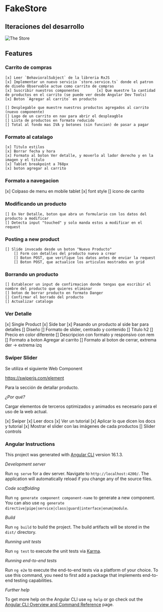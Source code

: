 # FakeStore

## Iteraciones del desarrollo
![The Store]('./../src/assets/screenshots/The__Store_sept18.png')

## Features

### Carrito de compras
    [x] Leer `BehavioralSubject` de la libreria RxJS
    [x] Implementar un nuevo servicio `store.service.ts` donde el patron de diseño Observable actue como carrito de compras
    [x] Suscribir nuestros componentes        [x] Que muestre la cantidad de productos en el carrito (se puede ver desde Angular Dev Tools)
    [x] Boton `Agregar al carrito` en producto

    [] Desplegable que muestre nuestros productos agregados al carrito (nuevo componente)
    [] Logo de un carrito en nav para abrir el despleagble
    [] Lista de productos en formato reducido
    [] Total al fondo mas IVA y botones (sin funcion) de pasar a pagar

### Formato al catalago
    [x] Titulo estilos
    [x] Borrar fecha y hora
    [x] Formato al boton Ver detalle, y moverlo al lador derecho y en la imagen y el titulo
    [x] Tablet breakpoint a 768px
    [x] boton agregar al carrito

### Formato a navegacion
 [x] Colpaso de menu en mobile tablet
 [x] font style
 [] icono de carrito

### Modificando un producto
    [] En Ver Detalle, boton que abra un formulario con los datos del producto a modificar
    [] Detecta input "touched" y solo manda estos a modificar en el request

### Posting a new product
    [] Slide invocado desde un boton "Nuevo Producto"
        [] Form con detalles del producto nuevo a crear
        [] Boton POST, que verifique los datos antes de enviar la request
        [] Boton POST, que actualice los articulos mostrados en grid

### Borrando un producto
    [] Establecer un input de confirmacion donde tengas que escribir el nombre del producto que quieres eliminar
    [] boton de borrar producto en formato Danger
    [] Confirmar el borrado del producto
    [] Actualizar catalogo

### Ver Detalle
[x] Single Product
    [x] Side bar
    [x] Pasando un producto al side bar para detalles
    [] Diseño
        [] Formato de slider, centrado y contenido
        [] Titulo h2
        [] Precio en color diferente
        [] Descripcion con formato y responsivo con rem
        [] Formato a boton Agregar al carrito
        []  Formato al boton de cerrar, extrema der -> extrema izq  

### Swiper Slider

Se utiliza el siguiente Web Component

https://swiperjs.com/element

Para la sección de detallar producto.

*¿Por qué?*

Cargar elementos de terceros optimizados y animados es necesario para el uso de la web actual.

[x] Swiper
    [x] Leer docs
    [x] Ver un tutorial
    [x] Aplicar lo que dicen los docs y tutorial
    [x] Mostrar el slider con las imágenes de cada productos
    [] Slider controls

### Angular Instructions

This project was generated with [Angular CLI](https://github.com/angular/angular-cli) version 16.1.3.

*Development server*

Run `ng serve` for a dev server. Navigate to `http://localhost:4200/`. The application will automatically reload if you change any of the source files.

*Code scaffolding*

Run `ng generate component component-name` to generate a new component. You can also use `ng generate directive|pipe|service|class|guard|interface|enum|module`.

 *Build*

Run `ng build` to build the project. The build artifacts will be stored in the `dist/` directory.

 *Running unit tests*

Run `ng test` to execute the unit tests via [Karma](https://karma-runner.github.io).

 *Running end-to-end tests*

Run `ng e2e` to execute the end-to-end tests via a platform of your choice. To use this command, you need to first add a package that implements end-to-end testing capabilities.

*Further help*

To get more help on the Angular CLI use `ng help` or go check out the [Angular CLI Overview and Command Reference](https://angular.io/cli) page.
